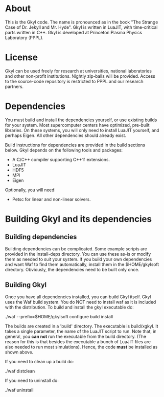 # About

This is the Gkyl code. The name is pronounced as in the book "The
Strange Case of Dr. Jekyll and Mr. Hyde". Gkyl is written in LuaJIT,
with time-critical parts written in C++. Gkyl is developed at
Princeton Plasma Physics Laboratory (PPPL).

# License

Gkyl can be used freely for research at universities, national
laboratories and other non-profit institutions. Nightly zip-balls will
be provided. Access to the source-code repository is restricted to
PPPL and our research partners.

# Dependencies

You must build and install the dependencies yourself, or use existing
builds for your system. Most supercomputer centers have optimized,
pre-built libraries. On these systems, you will only need to install
LuaJIT yourself, and perhaps Eigen. All other dependencies should
already exist.

Build instructions for dependencies are provided in the build sections
below. Gkyl depends on the following tools and packages:

- A C/C++ compiler supporting C++11 extensions.
- LuaJIT
- HDF5
- MPI
- Eigen

Optionally, you will need

- Petsc for linear and non-linear solvers.

# Building Gkyl and its dependencies

## Building dependencies

Building dependencies can be complicated. Some example scripts are
provided in the install-deps directory. You can use these as-is or
modify them as needed to suit your system. If you build your own
dependencies and want Waf to find them automatically, install them in
the $HOME/gkylsoft directory. Obviously, the dependencies need to be
built only once.

## Building Gkyl

Once you have all dependencies installed, you can build Gkyl
itself. Gkyl uses the Waf build system. You do NOT need to install waf
as it is included with the distribution. To build and install the gkyl
executable do:

  ./waf --prefix=$HOME/gkylsoft configure build install

The builds are created in a 'build' directory. The executable is
build/xgkyl. It takes a single parameter, the name of the LuaJIT
script to run. Note that, in general, you **can not** run the
executable from the build directory. (The reason for this is that
besides the executable a bunch of LuaJIT files are also needed to run
most simulations). Hence, the code **must** be installed as shown
above.

If you need to clean up a build do:

  ./waf distclean

If you need to uninstall do:

  ./waf uninstall


